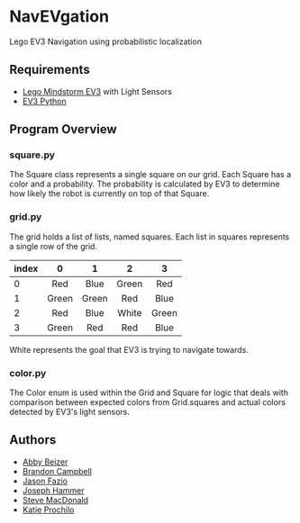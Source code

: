# NavEVgation
Lego EV3 Navigation using probabilistic localization

## Requirements
* [Lego Mindstorm EV3](https://www.lego.com/en-us/mindstorms/products/mindstorms-ev3-31313) with Light Sensors
* [EV3 Python](https://sites.google.com/site/ev3devpython/introduction)

## Program Overview
### square.py
The Square class represents a single square on our grid. Each Square has a color and a probability. The probability is calculated by EV3 to determine how likely the robot is currently on top of that Square.

### grid.py
The grid holds a list of lists, named squares. Each list in squares represents a single row of the grid.

| index |   0   |   1   |   2   |   3   |
|-------|:-----:|:-----:|:-----:|:-----:|
| 0     |  Red  |  Blue | Green |  Red  |
| 1     | Green | Green |  Red  |  Blue |
| 2     |  Red  |  Blue | White | Green |
| 3     | Green |  Red  |  Red  |  Blue |

White represents the goal that EV3 is trying to navigate towards.

### color.py
The Color enum is used within the Grid and Square for logic that deals with comparison between expected colors from Grid.squares and actual colors detected by EV3's light sensors.

## Authors
* [Abby Beizer](https://github.com/abeizer)
* [Brandon Campbell](https://github.com/branlcampbell)
* [Jason Fazio](https://github.com/jayfaz)
* [Joseph Hammer](https://github.com/Invisy)
* [Steve MacDonald](https://github.com/MacDonaldSteve)
* [Katie Prochilo](https://github.com/KatieProchilo)
